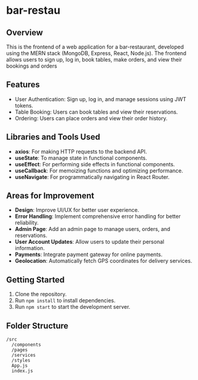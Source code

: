 
# bar-restau

## Overview
This is the frontend of a web application for a bar-restaurant, developed using the MERN stack (MongoDB, Express, React, Node.js). The frontend allows users to sign up, log in, book tables, make orders, and view their bookings and orders

## Features
- User Authentication: Sign up, log in, and manage sessions using JWT tokens.
- Table Booking: Users can book tables and view their reservations.
- Ordering: Users can place orders and view their order history.


## Libraries and Tools Used
- **axios**: For making HTTP requests to the backend API.
- **useState**: To manage state in functional components.
- **useEffect**: For performing side effects in functional components.
- **useCallback**: For memoizing functions and optimizing performance.
- **useNavigate**: For programmatically navigating in React Router.

## Areas for Improvement
- **Design**: Improve UI/UX for better user experience.
- **Error Handling**: Implement comprehensive error handling for better reliability.
- **Admin Page**: Add an admin page to manage users, orders, and reservations.
- **User Account Updates**: Allow users to update their personal information.
- **Payments**: Integrate payment gateway for online payments.
- **Geolocation**: Automatically fetch GPS coordinates for delivery services.

## Getting Started
1. Clone the repository.
2. Run `npm install` to install dependencies.
3. Run `npm start` to start the development server.

## Folder Structure
```
/src
  /components
  /pages
  /services
  /styles
  App.js
  index.js
```













